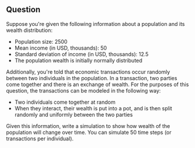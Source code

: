 ## Question
Suppose you're given the following information about a population and its wealth distribution:

* Population size: 2500
* Mean income (in USD, thousands): 50
* Standard deviation of income (in USD, thousands): 12.5
* The population wealth is initially normally distributed

Additionally, you're told that economic transactions occur randomly between two individuals in the population. In a transaction, two parties come together and there is an exchange of wealth. For the purposes of this question, the transactions can be modeled in the following way:

* Two individuals come together at random
* When they interact, their wealth is put into a pot, and is then split randomly and uniformly between the two parties

Given this information, write a simulation to show how wealth of the population will change over time. You can simulate 50 time steps (or transactions per individual).
